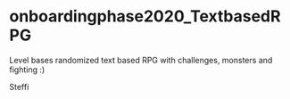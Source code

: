 # onboardingphase2020_TextbasedRPG
Level bases randomized text based RPG with challenges, monsters and fighting :)

Steffi